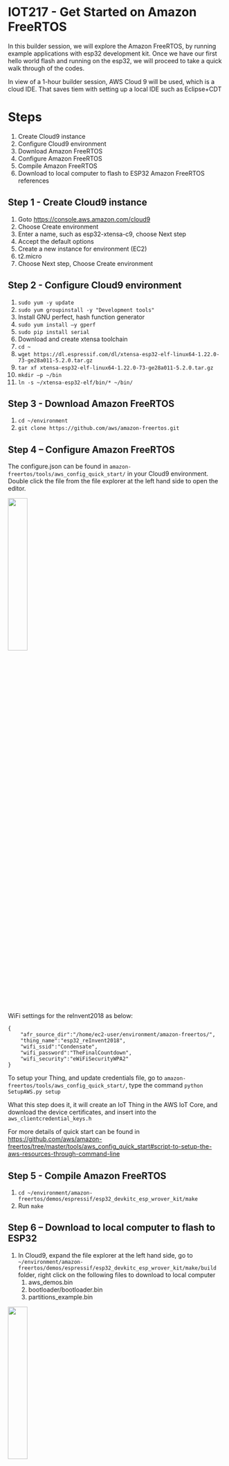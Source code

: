 # IOT217 - Get Started on Amazon FreeRTOS

In this builder session, we will explore the Amazon FreeRTOS, by running example applications with esp32 development kit. Once we have our first hello world flash and running on the esp32, we will proceed to take a quick walk through of the codes.

In view of a 1-hour builder session, AWS Cloud 9 will be used, which is a cloud IDE. That saves tiem with setting up a local IDE such as Eclipse+CDT

# Steps	

1. Create Cloud9 instance
1. Configure Cloud9 environment
1. Download Amazon FreeRTOS
1. Configure Amazon FreeRTOS
1. Compile Amazon FreeRTOS
1. Download to local computer to flash to ESP32
Amazon FreeRTOS references

## Step 1 - Create Cloud9 instance

1.	Goto https://console.aws.amazon.com/cloud9
1.	Choose Create environment
1.	Enter a name, such as esp32-xtensa-c9, choose Next step
1.	Accept the default options
1.	Create a new instance for environment (EC2)
1.	t2.micro
1.	Choose Next step, Choose Create environment

## Step 2 - Configure Cloud9 environment

1.	`sudo yum -y update`
1.	`sudo yum groupinstall -y "Development tools"`
1.	Install GNU perfect, hash function generator
   1.	`sudo yum install –y gperf`
   1.	`sudo pip install serial`
1.	Download and create xtensa toolchain
   1.	`cd ~`
   1.	`wget https://dl.espressif.com/dl/xtensa-esp32-elf-linux64-1.22.0-73-ge28a011-5.2.0.tar.gz`
   1.	`tar xf xtensa-esp32-elf-linux64-1.22.0-73-ge28a011-5.2.0.tar.gz`
1.	`mkdir –p ~/bin`
1.	`ln -s ~/xtensa-esp32-elf/bin/* ~/bin/`

## Step 3 - Download Amazon FreeRTOS

1.	`cd ~/environment`
1.	`git clone https://github.com/aws/amazon-freertos.git`

## Step 4 – Configure Amazon FreeRTOS

The configure.json can be found in `amazon-freertos/tools/aws_config_quick_start/` in your Cloud9 environment. Double click the file from the file explorer at the left hand side to open the editor.

<img src="https://github.com/kangks/amazon-freertos/blob/master/images/cloud9_edit.png" width="30%" height="30%">

WiFi settings for the reInvent2018 as below:

```
{
    "afr_source_dir":"/home/ec2-user/environment/amazon-freertos/",
    "thing_name":"esp32_reInvent2018",
    "wifi_ssid":"Condensate",
    "wifi_password":"TheFinalCountdown",
    "wifi_security":"eWiFiSecurityWPA2"
}
```

To setup your Thing, and update credentials file, go to `amazon-freertos/tools/aws_config_quick_start/`, type the command `python SetupAWS.py setup`

What this step does it, it will create an IoT Thing in the AWS IoT Core, and download the device certificates, and insert into the `aws_clientcredential_keys.h`

For more details of quick start can be found in https://github.com/aws/amazon-freertos/tree/master/tools/aws_config_quick_start#script-to-setup-the-aws-resources-through-command-line

## Step 5 - Compile Amazon FreeRTOS

1.	`cd ~/environment/amazon-freertos/demos/espressif/esp32_devkitc_esp_wrover_kit/make`
1.	Run `make`

## Step 6 – Download to local computer to flash to ESP32

1.	In Cloud9, expand the file explorer at the left hand side, go to `~/environment/amazon-freertos/demos/espressif/esp32_devkitc_esp_wrover_kit/make/build` folder, right click on the following files to download to local computer
    1. aws_demos.bin
    1. bootloader/bootloader.bin
    1. partitions_example.bin

<img src="https://github.com/kangks/amazon-freertos/blob/master/images/cloud9_download.png" width="30%" height="30%">

### Flashing Amazon FreeRTOS compiled firmware to your ESP32 board 

1. Download and install Silicon Labs [CP2104 drivers](https://www.silabs.com/products/development-tools/software/usb-to-uart-bridge-vcp-drivers)

2. Connect your ESP32 DevKitC board to the laptop using provided USB cable and identify which port it is connected to
On Windows it will be ```COM3``` for example, on Mac OS typically it enumerated as ```/dev/tty.SLAB_USBtoUART``` and on Linux most likely ```/dev/ttyUSB0```

3. Install [esptool](https://github.com/espressif/esptool) and flash the firware

#### Windows
1. Download binary from [here](https://dl.espressif.com/dl/esptool-2.3.1-windows.zip)
1. Drop it to the subfolder that already in your PATH or add subfolder you placed esptool to your PATH variable
1. Open Commnd Prompt and execute following command (from the directory you places 3 downloaded files):
```
esptool --chip esp32 --port COM3 --baud 921600 --before default_reset --after hard_reset write_flash -z --flash_mode dio --flash_freq 40m --flash_size detect 0x1000 bootloader.bin 0x20000 aws_demos.bin 0x8000 partitions_example.bin
```

#### Mac/Linux
1. Install esptool.py:
```bash
sudo pip install esptool pyserial
```
2. Execute following command from the directory you placed 3 downloaded files and monitor the flashing process:
```bash
esptool.py -p /dev/cu.SLAB_USBtoUART -b 115200 write_flash --flash_mode dio --flash_size detect 0x20000 aws_demos.bin 0x1000 bootloader.bin 0x8000 partitions_example.bin
```
```bash
esptool.py v2.5.1
Serial port /dev/cu.SLAB_USBtoUART
Connecting........__
Detecting chip type... ESP32
Chip is ESP32D0WDQ5 (revision 1)
Features: WiFi, BT, Dual Core
MAC: 24:0a:c4:23:dc:4c
Uploading stub...
Running stub...
Stub running...
Configuring flash size...
Auto-detected Flash size: 4MB
Compressed 598640 bytes to 379167...
Wrote 598640 bytes (379167 compressed) at 0x00020000 in 33.4 seconds (effective 143.2 kbit/s)...
Hash of data verified.
Flash params set to 0x0220
Compressed 21968 bytes to 13053...
Wrote 21968 bytes (13053 compressed) at 0x00001000 in 1.2 seconds (effective 152.4 kbit/s)...
Hash of data verified.
Compressed 3072 bytes to 119...
Wrote 3072 bytes (119 compressed) at 0x00008000 in 0.0 seconds (effective 1484.1 kbit/s)...
Hash of data verified.

Leaving...
Hard resetting via RTS pin...
```

### Monitor code execution through the serial console

#### Windows

1. You can download putty from http://www.putty.org/ or http://www.chiark.greenend.org.uk/~sgtatham/putty/download.html

#### Mac/Linux

1. Use ```miniterm.py``` to see the ESP32 console

```
miniterm.py /dev/cu.SLAB_USBtoUART 115200
```

## What's next?

1. Explore other demos in [amazon-freertos/demos/common/demo_runner/aws_demo_runner.c](https://github.com/aws/amazon-freertos/blob/master/demos/common/demo_runner/aws_demo_runner.c)
1. If you have [ESP32 Wrover Kit](https://www.amazon.com/ESP32-WROVER-KIT-Board-Espressif-Colour-Display/dp/B071ZLSB2D), try to add a simple blinky task with [blink.c](https://github.com/kangks/amazon-freertos/blob/master/demos/common/demo_runner/blink.c), which gives you a simple example of adding a task. Details in https://docs.aws.amazon.com/freertos-kernel/latest/dg/task-management.html
1. Change the `demos/common/mqtt/aws_hello_world.c` to send out JSON messages with [diff](https://github.com/kangks/amazon-freertos/commit/7026f498a4d36a33318fd5ca34c0cedc9701559d#diff-0fd7d733c1846926ba690ef532bd4f1d), and use the AWS IoT Rule Engine to extract the message

## Amazon FreeRTOS references

* Amazon FreeRTOS Documentation
   * https://docs.aws.amazon.com/freertos/index.html#lang/en_us
* Connect Microcontroller-Based Devices to the Cloud with Amazon FreeRTOS and Espressif ESP32
   * https://aws.amazon.com/blogs/apn/connect-microcontroller-based-devices-to-the-cloud-with-amazon-freertos-and-espressif-esp32/
* Try out Amazon FreeRTOS BLE
   * https://aws.amazon.com/blogs/iot/using-bluetooth-low-energy-with-amazon-freertos-on-espressif-esp32/


